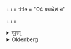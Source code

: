 +++
title = "04 यथादेशं च"

+++

<details><summary>मूलम्</summary>

यथादेशं च ४
</details>

<details><summary>Oldenberg</summary>

4. And as the prescription (is stated with regard to the time of the single ceremonies).
</details>
